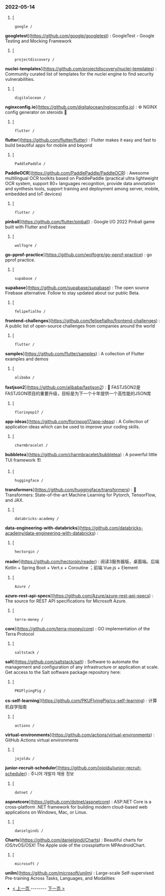### 2022-05-14 
1. [
    

        google /
**googletest**](https://github.com/google/googletest) : GoogleTest - Google Testing and Mocking Framework
1. [
    

        projectdiscovery /
**nuclei-templates**](https://github.com/projectdiscovery/nuclei-templates) : Community curated list of templates for the nuclei engine to find security vulnerabilities.
1. [
    

        digitalocean /
**nginxconfig.io**](https://github.com/digitalocean/nginxconfig.io) : ⚙️ NGINX config generator on steroids 💉
1. [
    

        flutter /
**flutter**](https://github.com/flutter/flutter) : Flutter makes it easy and fast to build beautiful apps for mobile and beyond
1. [
    

        PaddlePaddle /
**PaddleOCR**](https://github.com/PaddlePaddle/PaddleOCR) : Awesome multilingual OCR toolkits based on PaddlePaddle (practical ultra lightweight OCR system, support 80+ languages recognition, provide data annotation and synthesis tools, support training and deployment among server, mobile, embedded and IoT devices)
1. [
    

        flutter /
**pinball**](https://github.com/flutter/pinball) : Google I/O 2022 Pinball game built with Flutter and Firebase
1. [
    

        wolfogre /
**go-pprof-practice**](https://github.com/wolfogre/go-pprof-practice) : go pprof practice.
1. [
    

        supabase /
**supabase**](https://github.com/supabase/supabase) : The open source Firebase alternative. Follow to stay updated about our public Beta.
1. [
    

        felipefialho /
**frontend-challenges**](https://github.com/felipefialho/frontend-challenges) : A public list of open-source challenges from companies around the world
1. [
    

        flutter /
**samples**](https://github.com/flutter/samples) : A collection of Flutter examples and demos
1. [
    

        alibaba /
**fastjson2**](https://github.com/alibaba/fastjson2) : 🚄 FASTJSON2是FASTJSON项目的重要升级，目标是为下一个十年提供一个高性能的JSON库
1. [
    

        florinpop17 /
**app-ideas**](https://github.com/florinpop17/app-ideas) : A Collection of application ideas which can be used to improve your coding skills.
1. [
    

        charmbracelet /
**bubbletea**](https://github.com/charmbracelet/bubbletea) : A powerful little TUI framework 🏗
1. [
    

        huggingface /
**transformers**](https://github.com/huggingface/transformers) : 🤗 Transformers: State-of-the-art Machine Learning for Pytorch, TensorFlow, and JAX.
1. [
    

        databricks-academy /
**data-engineering-with-databricks**](https://github.com/databricks-academy/data-engineering-with-databricks) : 
1. [
    

        hectorqin /
**reader**](https://github.com/hectorqin/reader) : 阅读3服务器版，桌面端。后端 Kotlin + Spring Boot + Vert.x + Coroutine ；前端 Vue.js + Element
1. [
    

        Azure /
**azure-rest-api-specs**](https://github.com/Azure/azure-rest-api-specs) : The source for REST API specifications for Microsoft Azure.
1. [
    

        terra-money /
**core**](https://github.com/terra-money/core) : GO implementation of the Terra Protocol
1. [
    

        saltstack /
**salt**](https://github.com/saltstack/salt) : Software to automate the management and configuration of any infrastructure or application at scale. Get access to the Salt software package repository here:
1. [
    

        PKUFlyingPig /
**cs-self-learning**](https://github.com/PKUFlyingPig/cs-self-learning) : 计算机自学指南
1. [
    

        actions /
**virtual-environments**](https://github.com/actions/virtual-environments) : GitHub Actions virtual environments
1. [
    

        jojoldu /
**junior-recruit-scheduler**](https://github.com/jojoldu/junior-recruit-scheduler) : 주니어 개발자 채용 정보
1. [
    

        dotnet /
**aspnetcore**](https://github.com/dotnet/aspnetcore) : ASP.NET Core is a cross-platform .NET framework for building modern cloud-based web applications on Windows, Mac, or Linux.
1. [
    

        danielgindi /
**Charts**](https://github.com/danielgindi/Charts) : Beautiful charts for iOS/tvOS/OSX! The Apple side of the crossplatform MPAndroidChart.
1. [
    

        microsoft /
**unilm**](https://github.com/microsoft/unilm) : Large-scale Self-supervised Pre-training Across Tasks, Languages, and Modalities 

- [ < 上一页 ](https://github.com/able8/github-trending-daily-record/blob/master/2022-05-13.md) -------- [ 下一页 > ](https://github.com/able8/github-trending-daily-record/blob/master/2022-05-15.md)